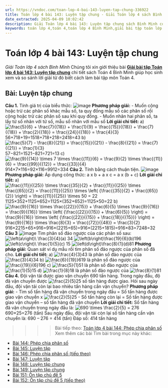 ```yaml
---
url: https://vndoc.com/toan-lop-4-bai-143-luyen-tap-chung-336922
title: Toán lớp 4 bài 143: Luyện tập chung - Giải Toán lớp 4 sách Bình Minh - VnDoc.com
date_extracted: 2025-04-09 10:02:42
description: Giải Toán lớp 4 bài 143: Luyện tập chung sách Bình Minh có hướng dẫn giải chi tiết các câu hỏi trong SGK Toán lớp 4 Bình Minh.
keywords: toán lớp 4,toán 4,toán lớp 4 Bình Minh,giải bài tập toán lớp 4 Bình Minh,giải toán lớp 4 Bình Minh,toán lớp 4 sách Bình Minh,toán 4 Bình Minh,giải sách toán lớp 4 Bình Minh,Toán lớp 4 Bài 143 Luyện tập chung,giải toán 4 bài 143
---
```


# Toán lớp 4 bài 143: Luyện tập chung
 _Giải Toán lớp 4 sách Bình Minh_
Chúng tôi xin giới thiệu bài [**Giải bài tập Toán lớp 4 bài 143: Luyện tập chung**](<https://vndoc.com/toan-lop-4-bai-143-luyen-tap-chung-336922>) chi tiết sách Toán 4 Bình Minh giúp học sinh xem và so sánh lời giải từ đó biết cách làm bài tập môn Toán 4.
## Bài: Luyện tập chung
**Câu 1.** Tính giá trị của biểu thức:
![image](https://i.vdoc.vn/data/image/2025/02/23/20-4.png)
**Phương pháp giải:**
\- Muốn cộng hoặc trừ các phân số khác mẫu số, ta quy đồng mẫu số các phân số rồi cộng hoặc trừ các phân số sau khi quy đồng.
\- Muốn nhân hai phân số, ta lấy tử số nhân với tử số, mẫu số nhân với mẫu số
**Lời giải chi tiết:**
a\) ![\\frac{5}{6} + \\frac{7}{{18}} + \\frac{1}{9} = \\frac{{15}}{{18}} + \\frac{7}{{18}} + \\frac{2}{{18}} = \\frac{{24}}{{18}} = \\frac{4}{3}](https://i.vdoc.vn/data/image/blank.png)56+718+19=1518+718+218=2418=43
b\) ![\\frac{5}{7} - \\frac{8}{{21}} = \\frac{{15}}{{21}} - \\frac{8}{{21}} = \\frac{7}{{21}} = \\frac{1}{3}](https://i.vdoc.vn/data/image/blank.png)57−821=1521−821=721=13
c\) ![\\frac{9}{{14}} \\times 7 \\times \\frac{{11}}{6} = \\frac{9}{2} \\times \\frac{{11}}{6} = \\frac{{99}}{{12}} = \\frac{{33}}{4}](https://i.vdoc.vn/data/image/blank.png)914×7×116=92×116=9912=334
**Câu 2.** Tính bằng cách thuận tiện.
![image](https://i.vdoc.vn/data/image/2025/02/23/20-13.png)
**Phương pháp giải:**
Áp dụng công thức: a x b + a x c = a x \(b + c\)
**Lời giải chi tiết:**
a\) ![\\frac{{11}}{{25}} \\times \\frac{{35}}{2} + \\frac{{11}}{{25}} \\times \\frac{{65}}{2} = \\frac{{11}}{{25}} \\times \\left\( {\\frac{{35}}{2} + \\frac{{65}}{2}} \\right\) = \\frac{{11}}{{25}} \\times 50 = 22](https://i.vdoc.vn/data/image/blank.png)1125×352+1125×652=1125×\(352+652\)=1125×50=22
b\) ![\\frac{9}{{16}} \\times \\frac{{22}}{{15}} + \\frac{6}{5} \\times \\frac{9}{{16}} = \\frac{9}{{16}} \\times \\left\( {\\frac{{22}}{{15}} + \\frac{6}{5}} \\right\) = \\frac{9}{{16}} \\times \\left\( {\\frac{{22}}{{15}} + \\frac{{18}}{{15}}} \\right\) = \\frac{9}{{16}} \\times \\frac{8}{3} = \\frac{{72}}{{48}} = \\frac{3}{2}](https://i.vdoc.vn/data/image/blank.png)916×2215+65×916=916×\(2215+65\)=916×\(2215+1815\)=916×83=7248=32
**Câu 3**
![image](https://i.vdoc.vn/data/image/2025/02/23/20-5.png)
Tìm phân số đảo ngược của các phân số sau:
![\\left\(a\\right\)\\ \\frac{3}{4}](https://i.vdoc.vn/data/image/blank.png)\(a\) 34
![\\left\(b\\right\)\\frac{19}{6}](https://i.vdoc.vn/data/image/blank.png)\(b\)196
![\\left\(c\\right\)\\ \\frac{1}{5}](https://i.vdoc.vn/data/image/blank.png)\(c\) 15
![\\left\(d\\right\)\\frac{8}{1}](https://i.vdoc.vn/data/image/blank.png)\(d\)81
**Phương pháp giải:**
Quan sát ví dụ mẫu rồi tìm phân số đảo ngược của phân số đã cho.
**Lời giải chi tiết:**
a\) ![\\frac{4}{3}](https://i.vdoc.vn/data/image/blank.png)43 là phân số đảo ngược của ![\\frac{3}{4}](https://i.vdoc.vn/data/image/blank.png)34
b\) ![\\frac{6}{{19}}](https://i.vdoc.vn/data/image/blank.png)619 là phân số đảo ngược của ![\\frac{{19}}{6}](https://i.vdoc.vn/data/image/blank.png)196
c\) ![\\frac{5}{1}](https://i.vdoc.vn/data/image/blank.png)51 là phân số đảo ngược của ![\\frac{1}{5}](https://i.vdoc.vn/data/image/blank.png)15
d\) ![\\frac{1}{8}](https://i.vdoc.vn/data/image/blank.png)18 là phân số đảo ngược của ![\\frac{8}{1}](https://i.vdoc.vn/data/image/blank.png)81
**Câu 4.** Đội vận tải được giao vận chuyển 690 tấn hàng. Trong ngày đầu, độ đã vận chuyển được ![\\frac{2}{5}](https://i.vdoc.vn/data/image/blank.png)25 số tấn hàng được giao. Hỏi sau ngày đầu, đội vận tải còn lại bao nhiêu tấn hàng cần vận chuyển?
**Phương pháp giải:**
\- Tìm số tấn hàng đã vận chuyển trong ngày đầu = Số tấn hàng được giao vận chuyển x ![\\frac{2}{5}](https://i.vdoc.vn/data/image/blank.png)25
\- Số tấn hàng còn lại = Số tấn hàng được giao vận chuyển – số tấn hàng đã vận chuyển
**Lời giải chi tiết:**
Số tấn hàng đã vận chuyển trong ngày đầu là:
![690 \\times \\frac{2}{5} = 276](https://i.vdoc.vn/data/image/blank.png)690×25=276 \(tấn\)
Sau ngày đầu, đội vận tải còn lại số tấn hàng cần vận chuyển là:
690 – 276 = 414 \(tấn\)
Đáp số: 414 tấn hàng
>>>> Bài tiếp theo: [Toán lớp 4 bài 144: Phép chia phân số](<https://vndoc.com/toan-lop-4-bai-144-phep-chia-phan-so-336923>)
Xem thêm các bài Tìm bài trong mục này khác:
  * [Bài 144: Phép chia phân số](</toan-lop-4-bai-144-phep-chia-phan-so-336923>)
  * [Bài 145: Luyện tập](</toan-lop-4-bai-145-luyen-tap-336924>)
  * [Bài 146: Phép chia phân số \(tiếp theo\)](</toan-lop-4-bai-146-phep-chia-phan-so-tiep-theo-336925>)
  * [Bài 147: Luyện tập](</toan-lop-4-bai-147-luyen-tap-336928>)
  * [Bài 148: Luyện tập chung](</toan-lop-4-bai-148-luyen-tap-chung-336929>)
  * [Bài 149: Luyện tập chung](</toan-lop-4-bai-149-luyen-tap-chung-336931>)
  * [Bài 151: Ôn tập chủ đề 5](</toan-lop-4-bai-151-on-tap-chu-de-5-336933>)
  * [Bài 152: Ôn tập chủ đề 5 \(tiếp theo\)](</toan-lop-4-bai-152-on-tap-chu-de-5-tiep-theo-336935>)

